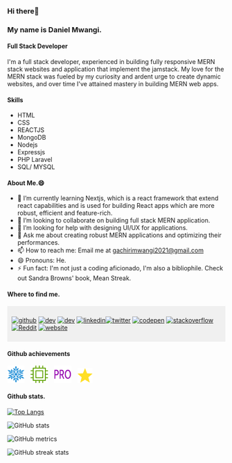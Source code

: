 ### Hi there👋

### My name is Daniel Mwangi.

#### Full Stack Developer

I'm a full stack developer, experienced in building fully responsive MERN stack websites and application that implement the jamstack. My love for the MERN stack was fueled by my curiosity and ardent urge to create dynamic websites, and over time I've attained mastery in building MERN web apps.

#### Skills
 * HTML
 * CSS
 * REACTJS
 * MongoDB
 * Nodejs
 * Expressjs
 * PHP Laravel
 * SQL/ MYSQL

#### About Me.😄
- 🌱 I’m currently learning Nextjs, which is a react framework that extend react capabilities and is used for building React apps which are more robust, efficient and feature-rich. 
- 👯 I’m looking to collaborate on building full stack MERN application. 
- 🤔 I’m looking for help with designing UI/UX for applications. 
- 💬 Ask me about creating robust MERN applications and optimizing their performances. 
- 📫 How to reach me: Email me at gachirimwangi2021@gmail.com 
- 😄 Pronouns: He.  
- ⚡ Fun fact: I'm not just a coding aficionado, I'm also a bibliophile. Check out Sandra Browns' book, Mean Streak.  

#### Where to find me.
<div style="background-color: #f0f0f0; padding: 10px;">
  
[<img src='https://cdn.jsdelivr.net/npm/simple-icons@3.0.1/icons/github.svg' alt='github' height='40' style='fill: blue;'>](https://github.com/gachirimwangi) [<img src='https://cdn.jsdelivr.net/npm/simple-icons@3.0.1/icons/dev-dot-to.svg' alt='dev' height='40'>](https://dev.to/gachirimwangi) [<img src='https://cdn.jsdelivr.net/npm/simple-icons@3.0.1/icons/hashnode.svg' alt='dev' height='40'>](gachirimwangi)  [<img src='https://cdn.jsdelivr.net/npm/simple-icons@3.0.1/icons/linkedin.svg' alt='linkedin' height='40'>](https://www.linkedin.com/in/daniel-mwangi-027872235/)[<img src='https://cdn.jsdelivr.net/npm/simple-icons@3.0.1/icons/twitter.svg' alt='twitter' height='40'>](https://twitter.com/gdaniels_ke)  [<img src='https://cdn.jsdelivr.net/npm/simple-icons@3.0.1/icons/codepen.svg' alt='codepen' height='40'>](https://codepen.io/gachirimwangi)  [<img src='https://cdn.jsdelivr.net/npm/simple-icons@3.0.1/icons/stackoverflow.svg' alt='stackoverflow' height='40'>](https://stackoverflow.com/users/22733301/gachirimwangi)  [<img src='https://cdn.jsdelivr.net/npm/simple-icons@3.0.1/icons/reddit.svg' alt='Reddit' height='40'>](https://www.reddit.com/user/gdaniels_ke)  [<img src='https://cdn.jsdelivr.net/npm/simple-icons@3.0.1/icons/icloud.svg' alt='website' height='40'>](gachirimwangi.github.io)

</div>



#### Github achievements
<a href='https://archiveprogram.github.com/'><img src='https://raw.githubusercontent.com/acervenky/animated-github-badges/master/assets/acbadge.gif' width='40' height='40'></a> <a href='https://docs.github.com/en/developers'><img src='https://raw.githubusercontent.com/acervenky/animated-github-badges/master/assets/devbadge.gif' width='40' height='40'></a> <a href='https://github.com/pricing'><img src='https://raw.githubusercontent.com/acervenky/animated-github-badges/master/assets/pro.gif' width='40' height='40'></a> <a href='https://stars.github.com/'><img src='https://raw.githubusercontent.com/acervenky/animated-github-badges/master/assets/starbadge.gif' width='35' height='35'></a> 

#### Github stats.
[![Top Langs](https://github-readme-stats.vercel.app/api/top-langs/?username=gachirimwangi)](https://github.com/anuraghazra/github-readme-stats)

![GitHub stats](https://github-readme-stats.vercel.app/api?username=gachirimwangi&show_icons=true)  

![GitHub metrics](https://metrics.lecoq.io/gachirimwangi)  

![GitHub streak stats](https://streak-stats.demolab.com/?user=gachirimwangi)  

